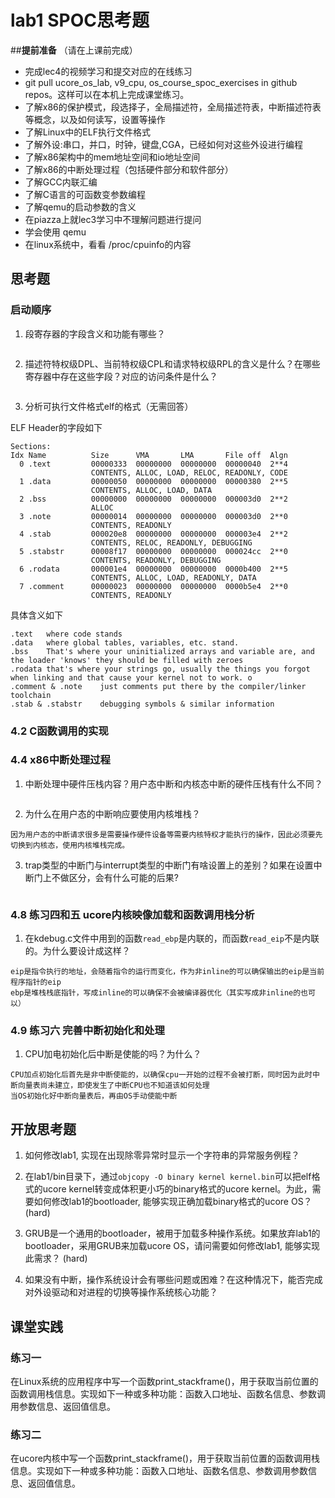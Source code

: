 # lab1 SPOC思考题

##**提前准备**
（请在上课前完成）

 - 完成lec4的视频学习和提交对应的在线练习
 - git pull ucore_os_lab, v9_cpu, os_course_spoc_exercises in github repos。这样可以在本机上完成课堂练习。
 - 了解x86的保护模式，段选择子，全局描述符，全局描述符表，中断描述符表等概念，以及如何读写，设置等操作
 - 了解Linux中的ELF执行文件格式
 - 了解外设:串口，并口，时钟，键盘,CGA，已经如何对这些外设进行编程
 - 了解x86架构中的mem地址空间和io地址空间
 - 了解x86的中断处理过程（包括硬件部分和软件部分）
 - 了解GCC内联汇编
 - 了解C语言的可函数变参数编程
 - 了解qemu的启动参数的含义
 - 在piazza上就lec3学习中不理解问题进行提问
 - 学会使用 qemu
 - 在linux系统中，看看 /proc/cpuinfo的内容

## 思考题

### 启动顺序

1. 段寄存器的字段含义和功能有哪些？
```

```
2. 描述符特权级DPL、当前特权级CPL和请求特权级RPL的含义是什么？在哪些寄存器中存在这些字段？对应的访问条件是什么？
```
```
3. 分析可执行文件格式elf的格式（无需回答）

ELF Header的字段如下
```
Sections:
Idx Name          Size      VMA       LMA       File off  Algn
  0 .text         00000333  00000000  00000000  00000040  2**4
                  CONTENTS, ALLOC, LOAD, RELOC, READONLY, CODE
  1 .data         00000050  00000000  00000000  00000380  2**5
                  CONTENTS, ALLOC, LOAD, DATA
  2 .bss          00000000  00000000  00000000  000003d0  2**2
                  ALLOC
  3 .note         00000014  00000000  00000000  000003d0  2**0
                  CONTENTS, READONLY
  4 .stab         000020e8  00000000  00000000  000003e4  2**2
                  CONTENTS, RELOC, READONLY, DEBUGGING
  5 .stabstr      00008f17  00000000  00000000  000024cc  2**0
                  CONTENTS, READONLY, DEBUGGING
  6 .rodata       000001e4  00000000  00000000  0000b400  2**5
                  CONTENTS, ALLOC, LOAD, READONLY, DATA
  7 .comment      00000023  00000000  00000000  0000b5e4  2**0
                  CONTENTS, READONLY
```
具体含义如下
```
.text	where code stands
.data	where global tables, variables, etc. stand.
.bss	That's where your uninitialized arrays and variable are, and the loader 'knows' they should be filled with zeroes 
.rodata	that's where your strings go, usually the things you forgot when linking and that cause your kernel not to work. o
.comment & .note	just comments put there by the compiler/linker toolchain
.stab & .stabstr	debugging symbols & similar information
```

### 4.2 C函数调用的实现

### 4.4 x86中断处理过程

1. 中断处理中硬件压栈内容？用户态中断和内核态中断的硬件压栈有什么不同？
```
```

2. 为什么在用户态的中断响应要使用内核堆栈？
```
因为用户态的中断请求很多是需要操作硬件设备等需要内核特权才能执行的操作，因此必须要先切换到内核态，使用内核堆栈完成。
```

3. trap类型的中断门与interrupt类型的中断门有啥设置上的差别？如果在设置中断门上不做区分，会有什么可能的后果?
```
```

### 4.8 练习四和五 ucore内核映像加载和函数调用栈分析

1. 在kdebug.c文件中用到的函数`read_ebp`是内联的，而函数`read_eip`不是内联的。为什么要设计成这样？
```
eip是指令执行的地址，会随着指令的运行而变化，作为非inline的可以确保输出的eip是当前程序指针的eip
ebp是堆栈栈底指针，写成inline的可以确保不会被编译器优化（其实写成非inline的也可以）
```

### 4.9 练习六 完善中断初始化和处理

1. CPU加电初始化后中断是使能的吗？为什么？
```
CPU加点初始化后首先是非中断使能的，以确保cpu一开始的过程不会被打断，同时因为此时中断向量表尚未建立，即使发生了中断CPU也不知道该如何处理
当OS初始化好中断向量表后，再由OS手动使能中断
```

## 开放思考题

1. 如何修改lab1, 实现在出现除零异常时显示一个字符串的异常服务例程？

2. 在lab1/bin目录下，通过`objcopy -O binary kernel kernel.bin`可以把elf格式的ucore kernel转变成体积更小巧的binary格式的ucore kernel。为此，需要如何修改lab1的bootloader, 能够实现正确加载binary格式的ucore OS？ (hard)

3. GRUB是一个通用的bootloader，被用于加载多种操作系统。如果放弃lab1的bootloader，采用GRUB来加载ucore OS，请问需要如何修改lab1, 能够实现此需求？ (hard)

4. 如果没有中断，操作系统设计会有哪些问题或困难？在这种情况下，能否完成对外设驱动和对进程的切换等操作系统核心功能？

## 课堂实践
### 练习一
在Linux系统的应用程序中写一个函数print_stackframe()，用于获取当前位置的函数调用栈信息。实现如下一种或多种功能：函数入口地址、函数名信息、参数调用参数信息、返回值信息。

### 练习二
在ucore内核中写一个函数print_stackframe()，用于获取当前位置的函数调用栈信息。实现如下一种或多种功能：函数入口地址、函数名信息、参数调用参数信息、返回值信息。
